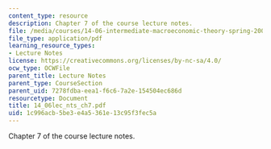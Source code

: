 ```yaml
---
content_type: resource
description: Chapter 7 of the course lecture notes.
file: /media/courses/14-06-intermediate-macroeconomic-theory-spring-2004/1c996acb5be3e4a5361e13c95f3fec5a_14_06lec_nts_ch7.pdf
file_type: application/pdf
learning_resource_types:
- Lecture Notes
license: https://creativecommons.org/licenses/by-nc-sa/4.0/
ocw_type: OCWFile
parent_title: Lecture Notes
parent_type: CourseSection
parent_uid: 7278fdba-eea1-f6c6-7a2e-154504ec686d
resourcetype: Document
title: 14_06lec_nts_ch7.pdf
uid: 1c996acb-5be3-e4a5-361e-13c95f3fec5a
---
```

Chapter 7 of the course lecture notes.